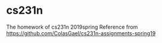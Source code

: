 # cs231n

The homework of cs231n 2019spring
Reference from https://github.com/ColasGael/cs231n-assignments-spring19